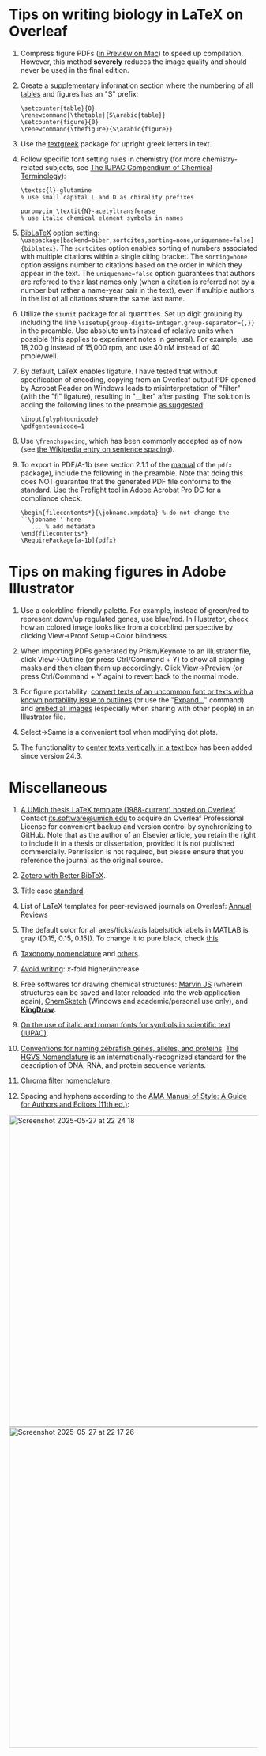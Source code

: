 # Tips on writing biology in LaTeX on Overleaf

1. Compress figure PDFs ([in Preview on Mac](https://support.apple.com/guide/preview/compress-a-pdf-prvw1509/mac)) to speed up compilation. However, this method **severely** reduces the image quality and should never be used in the final edition.

2. Create a supplementary information section where the numbering of all [tables](https://www.latex-tables.com/) and figures has an "S" prefix:
   ```TeX
   \setcounter{table}{0}
   \renewcommand{\thetable}{S\arabic{table}}
   \setcounter{figure}{0}
   \renewcommand{\thefigure}{S\arabic{figure}}
   ```

3. Use the [textgreek](https://ctan.org/pkg/textgreek) package for upright greek letters in text.

4. Follow specific font setting rules in chemistry (for more chemistry-related subjects, see [The IUPAC Compendium of Chemical Terminology](https://goldbook.iupac.org/)):
   ```TeX
   \textsc{l}-glutamine
   % use small capital L and D as chirality prefixes
   
   puromycin \textit{N}-acetyltransferase
   % use italic chemical element symbols in names
   ```

5. [BibLaTeX](https://ctan.org/pkg/biblatex) option setting: `\usepackage[backend=biber,sortcites,sorting=none,uniquename=false]{biblatex}`. The `sortcites` option enables sorting of numbers associated with multiple citations within a single citing bracket. The `sorting=none` option assigns number to citations based on the order in which they appear in the text. The `uniquename=false` option guarantees that authors are referred to their last names only (when a citation is referred not by a number but rather a name-year pair in the text), even if multiple authors in the list of all citations share the same last name.

6. Utilize the `siunit` package for all quantities. Set up digit grouping by including the line `\sisetup{group-digits=integer,group-separator={,}}` in the preamble. Use absolute units instead of relative units when possible (this applies to experiment notes in general). For example, use 18,200 g instead of 15,000 rpm, and use 40 nM instead of 40 pmole/well.

7. By default, LaTeX enables ligature. I have tested that without specification of encoding, copying from an Overleaf output PDF opened by Acrobat Reader on Windows leads to misinterpretation of "filter" (with the "fi" ligature), resulting in "__lter" after pasting. The solution is adding the following lines to the preamble [as suggested](https://tex.stackexchange.com/questions/64188/what-are-good-ways-to-make-pdflatex-output-copy-and-pasteable):
   ```TeX
   \input{glyphtounicode}
   \pdfgentounicode=1
   ```

8. Use `\frenchspacing`, which has been commonly accepted as of now (see [the Wikipedia entry on sentence spacing](https://en.wikipedia.org/wiki/Sentence_spacing)).

9. To export in PDF/A-1b (see section 2.1.1 of the [manual](https://mirror.las.iastate.edu/tex-archive/macros/latex/contrib/pdfx/pdfx.pdf) of the `pdfx` package), include the following in the preamble. Note that doing this does NOT guarantee that the generated PDF file conforms to the standard. Use the Prefight tool in Adobe Acrobat Pro DC for a compliance check.
   ```TeX
   \begin{filecontents*}{\jobname.xmpdata} % do not change the ``\jobname'' here
      ... % add metadata
   \end{filecontents*}
   \RequirePackage[a-1b]{pdfx}
   ```

# Tips on making figures in Adobe Illustrator

1. Use a colorblind-friendly palette. For example, instead of green/red to represent down/up regulated genes, use blue/red. In Illustrator, check how an colored image looks like from a colorblind perspective by clicking View->Proof Setup->Color blindness.

2. When importing PDFs generated by Prism/Keynote to an Illustrator file, click View->Outline (or press Ctrl/Command + Y) to show all clipping masks and then clean them up accordingly. Click View->Preview (or press Ctrl/Command + Y again) to revert back to the normal mode.

3. For figure portability: [convert texts of an uncommon font or texts with a known portability issue to outlines](https://www.youtube.com/watch?v=4eF2JPl01_Y) (or use the "[Expand...](https://graphicdesign.stackexchange.com/questions/42239/difference-between-expand-and-create-outlines-in-cc)" command) and [embed all images](https://www.youtube.com/watch?v=HfKqPy4PZYY) (especially when sharing with other people) in an Illustrator file.

4. Select->Same is a convenient tool when modifying dot plots.

5. The functionality to [center texts vertically in a text box](https://community.adobe.com/t5/illustrator-discussions/how-to-center-text-vertically-in-illustrator/td-p/8210475) has been added since version 24.3.

# Miscellaneous
1. [A UMich thesis LaTeX template (1988-current) hosted on Overleaf](https://www.overleaf.com/latex/templates/university-of-michigan-dissertation-template-unofficial/tpnjzndnrzmf). Contact its.software@umich.edu to acquire an Overleaf Professional License for convenient backup and version control by synchronizing to GitHub. Note that as the author of an Elsevier article, you retain the right to include it in a thesis or dissertation, provided it is not published commercially. Permission is not required, but please ensure that you reference the journal as the original source.

2. [Zotero with Better BibTeX](https://www.zotero.org/).

3. Title case [standard](https://apastyle.apa.org/style-grammar-guidelines/capitalization/title-case).

4. List of LaTeX templates for peer-reviewed journals on Overleaf: [Annual Reviews](https://www.overleaf.com/gallery/tagged/ar)

5. The default color for all axes/ticks/axis labels/tick labels in MATLAB is gray ([0.15, 0.15, 0.15]). To change it to pure black, check [this](https://www.mathworks.com/matlabcentral/answers/332039-how-do-i-change-the-default-axis-color-and-axis-label-text-to-black).

6. [Taxonomy nomenclature](https://www.biosciencewriters.com/Species-Taxonomy-Nomenclature.aspx) and [others](https://www.biosciencewriters.com/EditingArticleLibrary.aspx).

7. [Avoid writing](https://www.future-science.com/doi/10.4155/ipk-2016-0007): $x$-fold higher/increase.

8. Free softwares for drawing chemical structures: [Marvin JS](https://marvinjs-demo.chemaxon.com/latest/demo.html) (wherein structures can be saved and later reloaded into the web application again), [ChemSketch](https://www.acdlabs.com/resources/free-chemistry-software-apps/chemsketch-freeware/) (Windows and academic/personal use only), and **[KingDraw](http://www.kingdraw.cn/en/)**.

9. [On the use of italic and roman fonts for symbols in scientific text (IUPAC)](https://iupac.org/wp-content/uploads/2016/01/ICTNS-On-the-use-of-italic-and-roman-fonts-for-symbols-in-scientific-text.pdf).

10. [Conventions for naming zebrafish genes, alleles, and proteins](https://zfin.atlassian.net/wiki/spaces/prot/pages/356155900/Conventions+For+Naming+Zebrafish+Genes). [The HGVS Nomenclature](https://hgvs-nomenclature.org/stable/) is an internationally-recognized standard for the description of DNA, RNA, and protein sequence variants.

11. [Chroma filter nomenclature](https://www.chroma.com/support/knowledge-center/about-fluorescence/nomenclature-and-conventions).

12. Spacing and hyphens according to the [AMA Manual of Style: A Guide for Authors and Editors (11th ed.)](https://academic.oup.com/amamanualofstyle/book/27941?login=true):
<img width="630" alt="Screenshot 2025-05-27 at 22 24 18" src="https://github.com/user-attachments/assets/4f7aea4b-3a22-4a2f-a5b6-a1230c17a6a3" />
<img width="649" alt="Screenshot 2025-05-27 at 22 17 26" src="https://github.com/user-attachments/assets/a3ece6af-b427-4e6f-93ee-9650d2c93618" />

